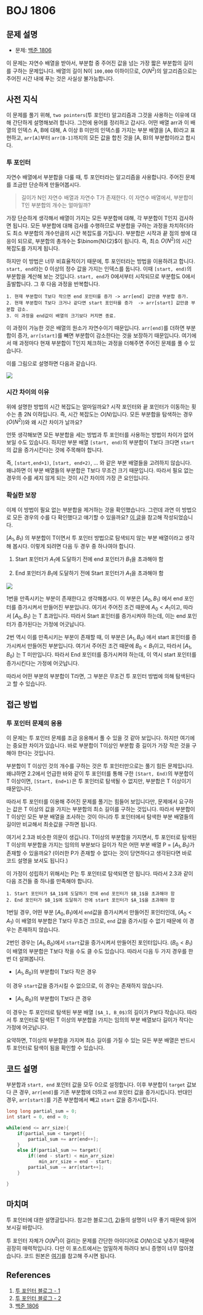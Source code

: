 # BOJ 1806

## 문제 설명

- 문제: [백준 1806](https://www.acmicpc.net/problem/1806)

이 문제는 자연수 배열을 받아서, 부분합 중 주어진 값을 넘는 가장 짧은 부분합의 길이를 구하는 문제입니다. 배열의 길이 N이 `100,000` 이하이므로, $O(N^2)$의 알고리즘으로는 주어진 시간 내에 푸는 것은 사실상 불가능합니다.

## 사전 지식

이 문제를 풀기 위해, `two pointers`(투 포인터) 알고리즘과 그것을 사용하는 이유에 대해 간단하게 설명해보려 합니다. 그전에 용어를 정리하고 갑시다. 어떤 배열 arr과 이 배열의 인덱스 A, B에 대해, A 이상 B 미만의 인덱스를 가지는 부분 배열을 [A, B)라고 표현하고, `arr[A]`부터 `arr[B-1]`까지의 모든 값을 합친 것을 [A, B)의 부분합이라고 합시다.

### 투 포인터

자연수 배열에서 부분합을 다룰 때, 투 포인터라는 알고리즘을 사용합니다. 주어진 문제를 조금만 단순하게 만들어봅시다.

> 길이가 N인 자연수 배열과 자연수 T가 존재한다. 이 자연수 배열에서, 부분합이 T인 부분합의 개수는 얼마일까?

가장 단순하게 생각해서 배열이 가지는 모든 부분합에 대해, 각 부분합이 T인지 검사하면 됩니다. 모든 부분합에 대해 검사를 수행하므로 부분합을 구하는 과정을 차치하더라도 최소 부분합의 개수만큼의 시간 복잡도를 가집니다. 부분합은 시작과 끝 점의 쌍에 대응이 되므로, 부분합의 총개수는 $\binom{N}{2}$이 됩니다. 즉, 최소 $O(N^2)$의 시간 복잡도를 가지게 됩니다.

하지만 이 방법은 너무 비효율적이기 때문에, 투 포인터라는 방법을 이용하려고 합니다. `start, end`라는 0 이상의 정수 값을 가지는 인덱스를 둡니다. 이때 `[start, end)`의 부분합을 계산해 보는 것입니다. `start, end`가 0에서부터 시작되므로 부분합도 0에서 출발합니다. 그 후 다음 과정을 반복합니다.

```
1. 현재 부분합이 T보다 작으면 end 포인터를 증가 -> arr[end] 값만큼 부분합 증가.
2. 현재 부분합이 T보다 크거나 같다면 start 포인터를 증가  -> arr[start] 값만큼 부분합 감소.
3. 이 과정을 end값이 배열의 크기보다 커지면 종료.
```

이 과정이 가능한 것은 배열의 원소가 자연수이기 때문입니다. `arr[end]`를 더하면 부분합이 증가, `arr[start]`를 빼면 부분합이 감소한다는 것을 보장하기 때문입니다. 여기에서 매 과정마다 현재 부분합이 T인지 체크하는 과정을 더해주면 주어진 문제를 풀 수 있습니다.

이를 그림으로 설명하면 다음과 같습니다.

![](./imgs/2021-05-20-1.png)

### 시간 차이의 이유

위에 설명한 방법의 시간 복잡도는 얼마일까요? 시작 포인터와 끝 포인터가 이동하는 횟수는 총 2N 이하입니다. 즉, 시간 복잡도는 $O(N)$입니다. 모든 부분합을 탐색하는 경우 ($O(N^2)$)와 왜 시간 차이가 날까요?

언뜻 생각해보면 모든 부분합을 세는 방법과 투 포인터를 사용하는 방법이 차이가 없어 보일 수도 있습니다. 하지만 부분 배열 `[start, end)`의 부분합이 T보다 크다면 `start`의 값을 증가시킨다는 것에 주목해야 합니다.

즉, `[start,end+1)`, `[start, end+2)`, ... 와 같은 부분 배열들을 고려하지 않습니다. 왜냐하면 이 부분 배열들의 부분합은 T보다 무조건 크기 때문입니다. 따라서 필요 없는 경우의 수를 세지 않게 되는 것이 시간 차이의 가장 큰 요인입니다.

### 확실한 보장

이제 이 방법이 필요 없는 부분합을 제거하는 것을 확인했습니다. 그런데 과연 이 방법으로 모든 경우의 수를 다 확인했다고 얘기할 수 있을까요? [이 글](https://m.blog.naver.com/kks227/220795165570)을 참고해 작성되었습니다.

[$A_1, B_1$) 의 부분합이 T이면서 투 포인터 방법으로 탐색되지 않는 부분 배열이라고 생각해 봅시다. 이렇게 되려면 다음 두 경우 중 하나여야 합니다.

1. Start 포인터가 $A_1$에 도달하기 전에 end 포인터가 $B_1$을 초과해야 함

2. End 포인터가 $B_1$에 도달하기 전에 Start 포인터가 $A_1$을 초과해야 함

![](./imgs/2021-05-20-2.png)

1번을 만족시키는 부분이 존재한다고 생각해봅시다. 이 부분은 [$A_0, B_1$) 에서 end 포인터를 증가시켜서 만들어진 부분입니다. 여기서 주어진 조건 때문에 $A_0 < A_1$이고, 따라서 [$A_0, B_1$) 는 T 초과입니다. 따라서 Start 포인터를 증가시켜야 하는데, 이는 end 포인터가 증가된다는 가정에 어긋납니다.

2번 역시 이를 만족시키는 부분이 존재할 때, 이 부분은 [$A_1, B_0$) 에서 start 포인터를 증가시켜서 만들어진 부분입니다. 여기서 주어진 조건 때문에 $B_0 < B_1$이고, 따라서 [$A_1, B_0$) 는 T 미만입니다. 따라서 End 포인터를 증가시켜야 하는데, 이 역시 start 포인터를 증가시킨다는 가정에 어긋납니다.

따라서 어떤 부분의 부분합이 T라면, 그 부분은 무조건 투 포인터 방법에 의해 탐색된다고 할 수 있습니다.

## 접근 방법

### 투 포인터 문제의 응용

이 문제는 투 포인터 문제를 조금 응용해서 풀 수 있을 것 같아 보입니다. 하지만 여기에는 중요한 차이가 있습니다. 바로 부분합이 T이상인 부분합 중 길이가 가장 작은 것을 구해야 한다는 것입니다.

부분합이 T 이상인 것의 개수를 구하는 것은 투 포인터만으로는 풀기 힘든 문제입니다. 왜냐하면 2.2에서 언급한 바와 같이 투 포인터를 통해 구한 `[Start, End)`의 부분합이 T 이상이면, `[Start, End+1)`은 투 포인터로 탐색될 수 없지만, 부분합은 T 이상이기 때문입니다.

따라서 투 포인터를 이용해 주어진 문제를 풀기는 힘들어 보입니다만, 문제에서 요구하는 값은 T 이상의 값을 가지는 부분합의 최소 길이를 구하는 것입니다. 따라서 부분합이 T 이상인 모든 부분 배열을 조사하는 것이 아니라 투 포인터에서 탐색한 부분 배열들의 길이만 비교해서 최솟값을 구하면 됩니다.

여기서 2.3과 비슷한 의문이 생깁니다. T이상의 부분합을 가지면서, 투 포인터로 탐색된 T 이상의 부분합을 가지는 임의의 부분보다 길이가 작은 어떤 부분 배열 P = [$A_1, B_1$)가 존재할 수 있을까요? (이러한 P가 존재할 수 없다는 것이 당연하다고 생각된다면 바로 코드 설명을 보셔도 됩니다.)

이 가정이 성립하기 위해서는 P는 투 포인터로 탐색되면 안 됩니다. 따라서 2.3과 같이 다음 조건들 중 하나를 만족해야 합니다.

```
1. Start 포인터가 $A_1$에 도달하기 전에 end 포인터가 $B_1$을 초과해야 함
2. End 포인터가 $B_1$에 도달하기 전에 start 포인터가 $A_1$을 초과해야 함
```

1번일 경우, 어떤 부분 [$A_0, B_1$)에서 `end`값을 증가시켜서 만들어진 포인터인데, ($A_0 < A_1$) 이 배열의 부분합은 T보다 무조건 크므로, `end` 값을 증가시킬 수 없기 때문에 이 경우는 존재하지 않습니다.

2번인 경우는 [$A_1, B_0$)에서 `start`값을 증가시켜서 만들어진 포인터입니다. ($B_0 < B_1$) 이 배열의 부분합은 T보다 작을 수도 클 수도 있습니다. 따라서 다음 두 가지 경우를 한번 더 살펴봅니다.

- [$A_1, B_0$)의 부분합이 T보다 작은 경우

이 경우 `start`값을 증가시킬 수 없으므로, 이 경우는 존재하지 않습니다.

- [$A_1, B_0$)의 부분합이 T보다 큰 경우

이 경우는 투 포인터로 탐색된 부분 배열 `[$A_1, B_0$)`의 길이가 P보다 작습니다. 따라서 투 포인터로 탐색된 T 이상의 부분합을 가지는 임의의 부분 배열보다 길이가 작다는 가정에 어긋납니다.

요약하면, T이상의 부분합을 가지며 최소 길이를 가질 수 있는 모든 부분 배열은 반드시 투 포인터로 탐색이 됨을 확인할 수 있습니다.

## 코드 설명

부분합과 `start, end` 포인터 값을 모두 0으로 설정합니다. 이후 부분합이 `target` 값보다 큰 경우, `arr[end]`를 기존 부분합에 더하고 `end` 포인터 값을 증가시킵니다. 반대인 경우, `arr[start]`를 기존 부분합에서 빼고 `start` 값을 증가시킵니다.

```cpp
long long partial_sum = 0;
int start = 0, end = 0;

while(end <= arr_size){
	if(partial_sum < target){
		partial_sum += arr[end++];
	}
	else if(partial_sum >= target){
		if((end - start) < min_arr_size)
			min_arr_size = end - start;
		partial_sum -= arr[start++];
	}

}
```

## 마치며

투 포인터에 대한 설명글입니다. 참고한 블로그([1](https://ssungkang.tistory.com/entry/Algorithm-Two-Pointers-%ED%88%AC-%ED%8F%AC%EC%9D%B8%ED%84%B0), [2](https://m.blog.naver.com/kks227/220795165570))들의 설명이 너무 좋기 때문에 읽어보시길 바랍니다.

투 포인터 자체가 $O(N^2)$이 걸리는 문제를 간단한 아이디어로 $O(N)$으로 낮추기 때문에 굉장히 매력적입니다. 다만 이 포스트에서는 엄밀하게 하려다 보니 증명이 너무 많아졌습니다. 코드 원본은 [여기](./codes/2021-05-20.cpp)를 참고해 주시면 됩니다.

## References

1. [투 포인터 블로그 - 1](https://ssungkang.tistory.com/entry/Algorithm-Two-Pointers-%ED%88%AC-%ED%8F%AC%EC%9D%B8%ED%84%B0)
2. [투 포인터 블로그 - 2](https://m.blog.naver.com/kks227/220795165570)
3. [백준 1806](https://www.acmicpc.net/problem/1806)
